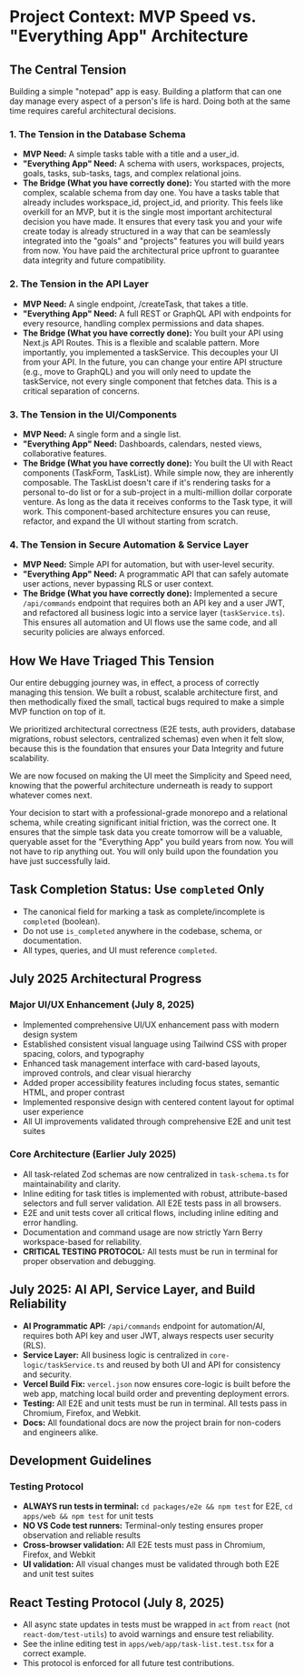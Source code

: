 # Project Context: MVP Speed vs. "Everything App" Architecture

## The Central Tension
Building a simple "notepad" app is easy. Building a platform that can one day manage every aspect of a person's life is hard. Doing both at the same time requires careful architectural decisions.

### 1. The Tension in the Database Schema
- **MVP Need:** A simple tasks table with a title and a user_id.
- **"Everything App" Need:** A schema with users, workspaces, projects, goals, tasks, sub-tasks, tags, and complex relational joins.
- **The Bridge (What you have correctly done):** You started with the more complex, scalable schema from day one. You have a tasks table that already includes workspace_id, project_id, and priority. This feels like overkill for an MVP, but it is the single most important architectural decision you have made. It ensures that every task you and your wife create today is already structured in a way that can be seamlessly integrated into the "goals" and "projects" features you will build years from now. You have paid the architectural price upfront to guarantee data integrity and future compatibility.

### 2. The Tension in the API Layer
- **MVP Need:** A single endpoint, /createTask, that takes a title.
- **"Everything App" Need:** A full REST or GraphQL API with endpoints for every resource, handling complex permissions and data shapes.
- **The Bridge (What you have correctly done):** You built your API using Next.js API Routes. This is a flexible and scalable pattern. More importantly, you implemented a taskService. This decouples your UI from your API. In the future, you can change your entire API structure (e.g., move to GraphQL) and you will only need to update the taskService, not every single component that fetches data. This is a critical separation of concerns.

### 3. The Tension in the UI/Components
- **MVP Need:** A single form and a single list.
- **"Everything App" Need:** Dashboards, calendars, nested views, collaborative features.
- **The Bridge (What you have correctly done):** You built the UI with React components (TaskForm, TaskList). While simple now, they are inherently composable. The TaskList doesn't care if it's rendering tasks for a personal to-do list or for a sub-project in a multi-million dollar corporate venture. As long as the data it receives conforms to the Task type, it will work. This component-based architecture ensures you can reuse, refactor, and expand the UI without starting from scratch.

### 4. The Tension in Secure Automation & Service Layer
- **MVP Need:** Simple API for automation, but with user-level security.
- **"Everything App" Need:** A programmatic API that can safely automate user actions, never bypassing RLS or user context.
- **The Bridge (What you have correctly done):** Implemented a secure `/api/commands` endpoint that requires both an API key and a user JWT, and refactored all business logic into a service layer (`taskService.ts`). This ensures all automation and UI flows use the same code, and all security policies are always enforced.

## How We Have Triaged This Tension
Our entire debugging journey was, in effect, a process of correctly managing this tension. We built a robust, scalable architecture first, and then methodically fixed the small, tactical bugs required to make a simple MVP function on top of it.

We prioritized architectural correctness (E2E tests, auth providers, database migrations, robust selectors, centralized schemas) even when it felt slow, because this is the foundation that ensures your Data Integrity and future scalability.

We are now focused on making the UI meet the Simplicity and Speed need, knowing that the powerful architecture underneath is ready to support whatever comes next.

Your decision to start with a professional-grade monorepo and a relational schema, while creating significant initial friction, was the correct one. It ensures that the simple task data you create tomorrow will be a valuable, queryable asset for the "Everything App" you build years from now. You will not have to rip anything out. You will only build upon the foundation you have just successfully laid.

## Task Completion Status: Use `completed` Only

- The canonical field for marking a task as complete/incomplete is `completed` (boolean).
- Do not use `is_completed` anywhere in the codebase, schema, or documentation.
- All types, queries, and UI must reference `completed`.

## July 2025 Architectural Progress
### Major UI/UX Enhancement (July 8, 2025)
- Implemented comprehensive UI/UX enhancement pass with modern design system
- Established consistent visual language using Tailwind CSS with proper spacing, colors, and typography
- Enhanced task management interface with card-based layouts, improved controls, and clear visual hierarchy
- Added proper accessibility features including focus states, semantic HTML, and proper contrast
- Implemented responsive design with centered content layout for optimal user experience
- All UI improvements validated through comprehensive E2E and unit test suites

### Core Architecture (Earlier July 2025)
- All task-related Zod schemas are now centralized in `task-schema.ts` for maintainability and clarity.
- Inline editing for task titles is implemented with robust, attribute-based selectors and full server validation. All E2E tests pass in all browsers.
- E2E and unit tests cover all critical flows, including inline editing and error handling.
- Documentation and command usage are now strictly Yarn Berry workspace-based for reliability.
- **CRITICAL TESTING PROTOCOL:** All tests must be run in terminal for proper observation and debugging.

## July 2025: AI API, Service Layer, and Build Reliability
- **AI Programmatic API:** `/api/commands` endpoint for automation/AI, requires both API key and user JWT, always respects user security (RLS).
- **Service Layer:** All business logic is centralized in `core-logic/taskService.ts` and reused by both UI and API for consistency and security.
- **Vercel Build Fix:** `vercel.json` now ensures core-logic is built before the web app, matching local build order and preventing deployment errors.
- **Testing:** All E2E and unit tests must be run in terminal. All tests pass in Chromium, Firefox, and Webkit.
- **Docs:** All foundational docs are now the project brain for non-coders and engineers alike.

## Development Guidelines
### Testing Protocol
- **ALWAYS run tests in terminal:** `cd packages/e2e && npm test` for E2E, `cd apps/web && npm test` for unit tests
- **NO VS Code test runners:** Terminal-only testing ensures proper observation and reliable results
- **Cross-browser validation:** All E2E tests must pass in Chromium, Firefox, and Webkit
- **UI validation:** All visual changes must be validated through both E2E and unit test suites

## React Testing Protocol (July 8, 2025)
- All async state updates in tests must be wrapped in `act` from `react` (not `react-dom/test-utils`) to avoid warnings and ensure test reliability.
- See the inline editing test in `apps/web/app/task-list.test.tsx` for a correct example.
- This protocol is enforced for all future test contributions.
